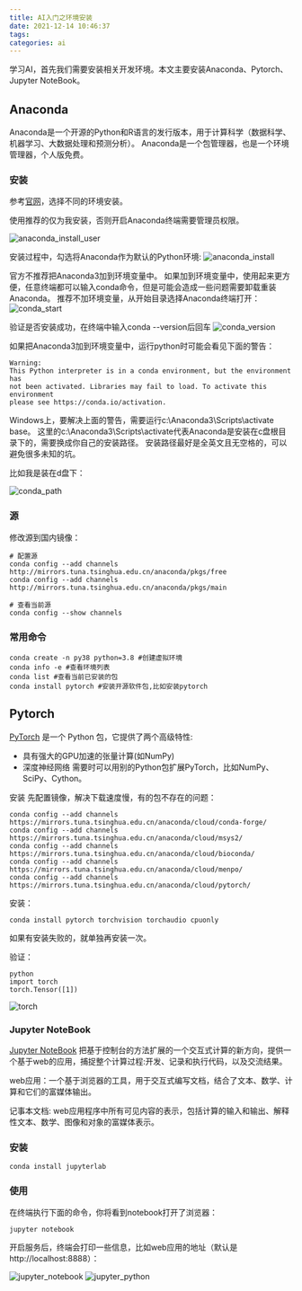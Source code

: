 ```yaml
---
title: AI入门之环境安装
date: 2021-12-14 10:46:37
tags:
categories: ai
---
```


学习AI，首先我们需要安装相关开发环境。本文主要安装Anaconda、Pytorch、Jupyter NoteBook。

## Anaconda
Anaconda是一个开源的Python和R语言的发行版本，用于计算科学（数据科学、机器学习、大数据处理和预测分析）。
Anaconda是一个包管理器，也是一个环境管理器，个人版免费。

### 安装
参考[官网](https://docs.anaconda.com/anaconda/install/)，选择不同的环境安装。

使用推荐的仅为我安装，否则开启Anaconda终端需要管理员权限。

![anaconda_install_user](../images/2021/anaconda_install_user.png)

安装过程中，勾选将Anaconda作为默认的Python环境:
![anaconda_install](../images/2021/anaconda_install.png)

官方不推荐把Anaconda3加到环境变量中。
如果加到环境变量中，使用起来更方便，任意终端都可以输入conda命令，但是可能会造成一些问题需要卸载重装Anaconda。
推荐不加环境变量，从开始目录选择Anaconda终端打开：
![conda_start](../images/2021/conda_start.png)

验证是否安装成功，在终端中输入conda --version后回车
![conda_version](../images/2021/conda_version.png)

如果把Anaconda3加到环境变量中，运行python时可能会看见下面的警告：

```
Warning:
This Python interpreter is in a conda environment, but the environment has
not been activated. Libraries may fail to load. To activate this environment
please see https://conda.io/activation.
```

Windows上，要解决上面的警告，需要运行c:\Anaconda3\Scripts\activate base。
这里的c:\Anaconda3\Scripts\activate代表Anaconda是安装在c盘根目录下的，需要换成你自己的安装路径。
安装路径最好是全英文且无空格的，可以避免很多未知的坑。

比如我是装在d盘下：

![conda_path](../images/2021/conda_path.png)

### 源
修改源到国内镜像：

```
# 配置源
conda config --add channels http://mirrors.tuna.tsinghua.edu.cn/anaconda/pkgs/free
conda config --add channels http://mirrors.tuna.tsinghua.edu.cn/anaconda/pkgs/main

# 查看当前源
conda config --show channels
```

### 常用命令

```
conda create -n py38 python=3.8 #创建虚拟环境
conda info -e #查看环境列表
conda list #查看当前已安装的包
conda install pytorch #安装开源软件包,比如安装pytorch
```

## Pytorch
[PyTorch](https://pytorch.org/) 是一个 Python 包，它提供了两个高级特性:

- 具有强大的GPU加速的张量计算(如NumPy)
- 深度神经网络
需要时可以用别的Python包扩展PyTorch，比如NumPy、SciPy、Cython。

安装
先配置镜像，解决下载速度慢，有的包不存在的问题：

```
conda config --add channels https://mirrors.tuna.tsinghua.edu.cn/anaconda/cloud/conda-forge/
conda config --add channels https://mirrors.tuna.tsinghua.edu.cn/anaconda/cloud/msys2/
conda config --add channels https://mirrors.tuna.tsinghua.edu.cn/anaconda/cloud/bioconda/
conda config --add channels https://mirrors.tuna.tsinghua.edu.cn/anaconda/cloud/menpo/
conda config --add channels https://mirrors.tuna.tsinghua.edu.cn/anaconda/cloud/pytorch/
```

安装：

```
conda install pytorch torchvision torchaudio cpuonly
```

如果有安装失败的，就单独再安装一次。

验证：

```
python
import torch
torch.Tensor([1])
```

![torch](../images/2021/torch.png)

### Jupyter NoteBook
[Jupyter NoteBook](https://jupyter.org/install) 把基于控制台的方法扩展的一个交互式计算的新方向，提供一个基于web的应用，捕捉整个计算过程:开发、记录和执行代码，以及交流结果。

web应用：一个基于浏览器的工具，用于交互式编写文档，结合了文本、数学、计算和它们的富媒体输出。

记事本文档: web应用程序中所有可见内容的表示，包括计算的输入和输出、解释性文本、数学、图像和对象的富媒体表示。

### 安装

```
conda install jupyterlab
```

### 使用
在终端执行下面的命令，你将看到notebook打开了浏览器：

```
jupyter notebook
```

开启服务后，终端会打印一些信息，比如web应用的地址（默认是http://localhost:8888）：

![jupyter_notebook](../images/2021/jupyter_notebook.png)
![jupyter_python](../images/2021/jupyter_python.png)
